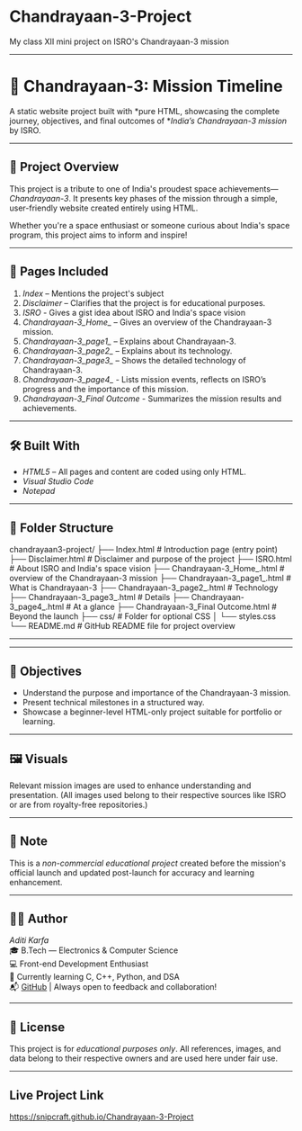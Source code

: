 # Chandrayaan-3-Project

My class XII mini project on ISRO's Chandrayaan-3 mission

---

# 🚀 Chandrayaan-3: Mission Timeline

A static website project built with *pure HTML, showcasing the complete journey, objectives, and final outcomes of **India’s Chandrayaan-3 mission* by ISRO.

---

## 🌟 Project Overview

This project is a tribute to one of India's proudest space achievements—*Chandrayaan-3*. It presents key phases of the mission through a simple, user-friendly website created entirely using HTML.

Whether you're a space enthusiast or someone curious about India's space program, this project aims to inform and inspire!

---

## 📄 Pages Included

1. *Index* – Mentions the project's subject
2. *Disclaimer* – Clarifies that the project is for educational purposes.
3. *ISRO* - Gives a gist idea about ISRO and India's space vision
4. *Chandrayaan-3_Home_* – Gives an overview of the Chandrayaan-3 mission.
5. *Chandrayaan-3_page1_* – Explains about Chandrayaan-3.
6. *Chandrayaan-3_page2_* – Explains about its technology. 
7. *Chandrayaan-3_page3_* – Shows the detailed technology of Chandrayaan-3.
8. *Chandrayaan-3_page4_* - Lists mission events, reflects on ISRO’s progress and the importance of this mission.
9. *Chandrayaan-3_Final Outcome* - Summarizes the mission results and achievements.
---

## 🛠 Built With

- *HTML5* – All pages and content are coded using only HTML.
- *Visual Studio Code*
- *Notepad*

---

## 📂 Folder Structure

chandrayaan3-project/
├── Index.html                              # Introduction page (entry point)
├── Disclaimer.html                         # Disclaimer and purpose of the project
├── ISRO.html                               # About ISRO and India's space vision
├── Chandrayaan-3_Home_.html                # overview of the Chandrayaan-3 mission
├── Chandrayaan-3_page1_.html               # What is Chandrayaan-3 
├── Chandrayaan-3_page2_.html               # Technology
├── Chandrayaan-3_page3_.html               # Details
├── Chandrayaan-3_page4_.html               # At a glance
├── Chandrayaan-3_Final Outcome.html        # Beyond the launch
├── css/                                    # Folder for optional CSS 
│   └── styles.css
└── README.md                               # GitHub README file for project overview

---


---

## 🎯 Objectives

- Understand the purpose and importance of the Chandrayaan-3 mission.
- Present technical milestones in a structured way.
- Showcase a beginner-level HTML-only project suitable for portfolio or learning.

---

## 🖼 Visuals

Relevant mission images are used to enhance understanding and presentation. (All images used belong to their respective sources like ISRO or are from royalty-free repositories.)

---

## 📌 Note

This is a *non-commercial educational project* created before the mission's official launch and updated post-launch for accuracy and learning enhancement.

---

## 🙋‍♀ Author

*Aditi Karfa*  
🎓 B.Tech — Electronics & Computer Science  
💻 Front-end Development Enthusiast  
🌱 Currently learning C, C++, Python, and DSA  
📬 [GitHub](https://github.com/byAditi) | Always open to feedback and collaboration!

---

## 📜 License

This project is for *educational purposes only*. All references, images, and data belong to their respective owners and are used here under fair use.

---

## Live Project Link 
https://snipcraft.github.io/Chandrayaan-3-Project
